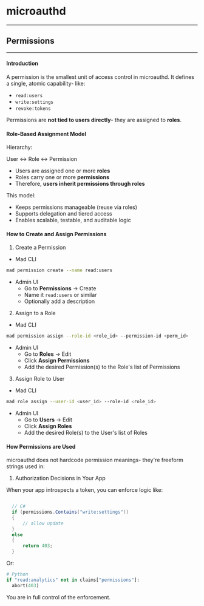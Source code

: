 # microauthd
---
## Permissions
---

#### Introduction

A permission is the smallest unit of access control in microauthd. It defines a single, atomic capability- like:

- `read:users`
- `write:settings`
- `revoke:tokens`

Permissions are **not tied to users directly**- they are assigned to **roles**.

#### Role-Based Assignment Model

Hierarchy:

User <-> Role <-> Permission

- Users are assigned one or more **roles**
- Roles carry one or more **permissions**
- Therefore, **users inherit permissions through roles**

This model:

- Keeps permissions manageable (reuse via roles)
- Supports delegation and tiered access
- Enables scalable, testable, and auditable logic

#### How to Create and Assign Permissions

1. Create a Permission

  - Mad CLI

  ```bash
  mad permission create --name read:users
  ```

  - Admin UI
    - Go to **Permissions** -> Create
    - Name it `read:users` or similar
    - Optionally add a description

2. Assign to a Role

  - Mad CLI

  ```bash
  mad permission assign --role-id <role_id> --permission-id <perm_id>
  ```
  - Admin UI
    - Go to **Roles** -> Edit
    - Click **Assign Permissions**
    - Add the desired Permission(s) to the Role's list of Permissions

3. Assign Role to User

  - Mad CLI

  ```bash
  mad role assign --user-id <user_id> --role-id <role_id>
  ```
  - Admin UI
    - Go to **Users** -> Edit
    - Click **Assign Roles**
    - Add the desired Role(s) to the User's list of Roles

#### How Permissions are Used

microauthd does not hardcode permission meanings- they're freeform strings used in:

1. Authorization Decisions in Your App

  When your app introspects a token, you can enforce logic like:

  ```csharp

    // C#
    if (permissions.Contains("write:settings"))
    {
        // allow update
    }
    else
    {
        return 403;
    }
  ```

  Or:

  ```python
  # Python
  if "read:analytics" not in claims["permissions"]:
    abort(403)
  ```

  You are in full control of the enforcement.
